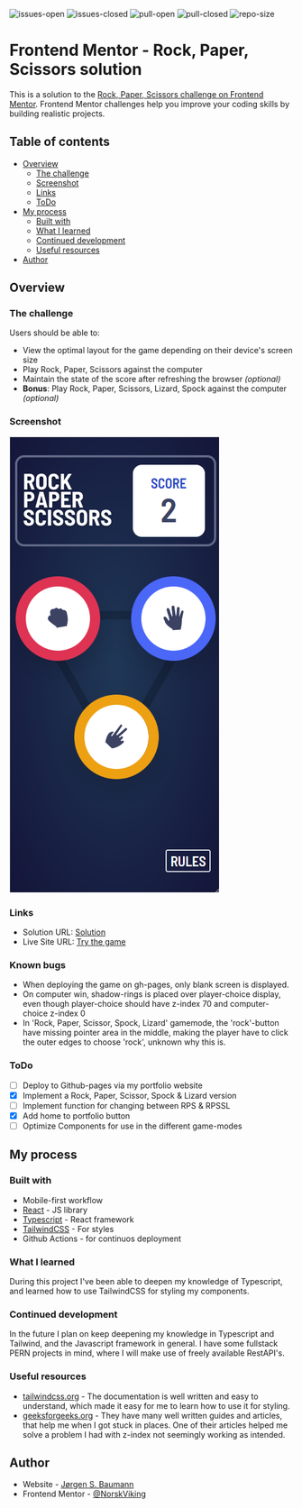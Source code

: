 ![issues-open](https://img.shields.io/github/issues/NorskViking/rock-paper-scissors-master.svg) ![issues-closed](https://img.shields.io/github/issues-closed/NorskViking/rock-paper-scissors-master.svg) ![pull-open](https://img.shields.io/github/issues-pr/NorskViking/{repo-name}.svg) ![pull-closed](https://img.shields.io/github/issues-pr-closed/NorskViking/{repo-name}.svg) ![repo-size](https://badge-size.herokuapp.com/NorskViking/rock-paper-scissor-master/master/{filename})

# Frontend Mentor - Rock, Paper, Scissors solution

This is a solution to the [Rock, Paper, Scissors challenge on Frontend Mentor](https://www.frontendmentor.io/challenges/rock-paper-scissors-game-pTgwgvgH). Frontend Mentor challenges help you improve your coding skills by building realistic projects. 

## Table of contents

- [Overview](#overview)
  - [The challenge](#the-challenge)
  - [Screenshot](#screenshot)
  - [Links](#links)
  - [ToDo](#todo)
- [My process](#my-process)
  - [Built with](#built-with)
  - [What I learned](#what-i-learned)
  - [Continued development](#continued-development)
  - [Useful resources](#useful-resources)
- [Author](#author)

## Overview

### The challenge

Users should be able to:

- View the optimal layout for the game depending on their device's screen size
- Play Rock, Paper, Scissors against the computer
- Maintain the state of the score after refreshing the browser _(optional)_
- **Bonus**: Play Rock, Paper, Scissors, Lizard, Spock against the computer _(optional)_

### Screenshot

![mobile](./src/assets/screenshots/rps_mobile.png)

### Links

- Solution URL: [Solution](https://github.com/NorskViking/rock-paper-scissors-master)
- Live Site URL: [Try the game](https://norskviking.github.io/rock-paper-scissors-master/)

### Known bugs

- When deploying the game on gh-pages, only blank screen is displayed.
- On computer win, shadow-rings is placed over player-choice display, even though player-choice should have z-index 70 and computer-choice z-index 0
- In 'Rock, Paper, Scissor, Spock, Lizard' gamemode, the 'rock'-button have missing pointer area in the middle, making the player have to click the outer edges to choose 'rock', unknown why this is.

### ToDo

- [ ] Deploy to Github-pages via my portfolio website
- [x] Implement a Rock, Paper, Scissor, Spock & Lizard version
- [ ] Implement function for changing between RPS & RPSSL
- [x] Add home to portfolio button
- [ ] Optimize Components for use in the different game-modes

## My process

### Built with

- Mobile-first workflow
- [React](https://reactjs.org/) - JS library
- [Typescript](https://www.typescriptlang.org/) - React framework
- [TailwindCSS](https://tailwindcss.com/) - For styles
- Github Actions - for continuos deployment

### What I learned

During this project I've been able to deepen my knowledge of Typescript, and learned how to use TailwindCSS for styling my components. 


### Continued development

In the future I plan on keep deepening my knowledge in Typescript and Tailwind, and the Javascript framework in general. I have some fullstack PERN projects in mind, where I will make use of freely available RestAPI's. 

### Useful resources

- [tailwindcss.org](https://tailwindcss.com/) - The documentation is well written and easy to understand, which made it easy for me to learn how to use it for styling.
- [geeksforgeeks.org](https://www.geeksforgeeks.org) - They have many well written guides and articles, that help me when I got stuck in places. One of their articles helped me solve a problem I had with z-index not seemingly working as intended.


## Author

- Website - [Jørgen S. Baumann](https://norskviking.github.io/portfolio/)
- Frontend Mentor - [@NorskViking](https://www.frontendmentor.io/profile/NorskViking)
